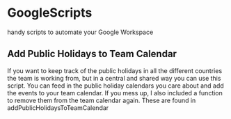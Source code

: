 # GoogleScripts
handy scripts to automate your Google Workspace

## Add Public Holidays to Team Calendar

If you want to keep track of the public holidays in all the different countries the team is working from, but in a central and shared way you can use this script. You can feed in the public holiday calendars you care about and add the events to your team calendar. If you mess up, I also included a function to remove them from the team calendar again. These are found in addPublicHolidaysToTeamCalendar

